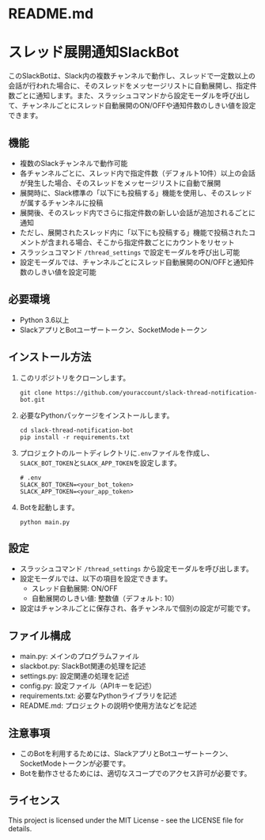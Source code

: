 # README.md

# スレッド展開通知SlackBot

このSlackBotは、Slack内の複数チャンネルで動作し、スレッドで一定数以上の会話が行われた場合に、そのスレッドをメッセージリストに自動展開し、指定件数ごとに通知します。また、スラッシュコマンドから設定モーダルを呼び出して、チャンネルごとにスレッド自動展開のON/OFFや通知件数のしきい値を設定できます。

## 機能

- 複数のSlackチャンネルで動作可能
- 各チャンネルごとに、スレッド内で指定件数（デフォルト10件）以上の会話が発生した場合、そのスレッドをメッセージリストに自動で展開
- 展開時に、Slack標準の「以下にも投稿する」機能を使用し、そのスレッドが属するチャンネルに投稿
- 展開後、そのスレッド内でさらに指定件数の新しい会話が追加されるごとに通知
- ただし、展開されたスレッド内に「以下にも投稿する」機能で投稿されたコメントが含まれる場合、そこから指定件数ごとにカウントをリセット
- スラッシュコマンド `/thread_settings` で設定モーダルを呼び出し可能
- 設定モーダルでは、チャンネルごとにスレッド自動展開のON/OFFと通知件数のしきい値を設定可能

## 必要環境

- Python 3.6以上
- SlackアプリとBotユーザートークン、SocketModeトークン

## インストール方法

1. このリポジトリをクローンします。

   ```
   git clone https://github.com/youraccount/slack-thread-notification-bot.git
   ```

2. 必要なPythonパッケージをインストールします。

   ```
   cd slack-thread-notification-bot
   pip install -r requirements.txt
   ```

3. プロジェクトのルートディレクトリに`.env`ファイルを作成し、`SLACK_BOT_TOKEN`と`SLACK_APP_TOKEN`を設定します。

   ```
   # .env
   SLACK_BOT_TOKEN=<your_bot_token>
   SLACK_APP_TOKEN=<your_app_token>
   ```

4. Botを起動します。

   ```
   python main.py
   ```

## 設定

- スラッシュコマンド `/thread_settings` から設定モーダルを呼び出します。
- 設定モーダルでは、以下の項目を設定できます。
  - スレッド自動展開: ON/OFF
  - 自動展開のしきい値: 整数値（デフォルト: 10）
- 設定はチャンネルごとに保存され、各チャンネルで個別の設定が可能です。

## ファイル構成

- main.py: メインのプログラムファイル
- slackbot.py: SlackBot関連の処理を記述
- settings.py: 設定関連の処理を記述
- config.py: 設定ファイル（APIキーを記述）
- requirements.txt: 必要なPythonライブラリを記述
- README.md: プロジェクトの説明や使用方法などを記述

## 注意事項

- このBotを利用するためには、SlackアプリとBotユーザートークン、SocketModeトークンが必要です。
- Botを動作させるためには、適切なスコープでのアクセス許可が必要です。

## ライセンス

This project is licensed under the MIT License - see the LICENSE file for details.
